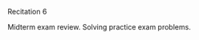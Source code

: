 
<div class="recitation">
<div class="column_date">
<p markdown="block">
Recitation  6<br>

</p>
</div>

<div class="column_recitation">
<p markdown="block">


Midterm exam review. Solving practice exam problems. 

</p>
</div>

</div>
